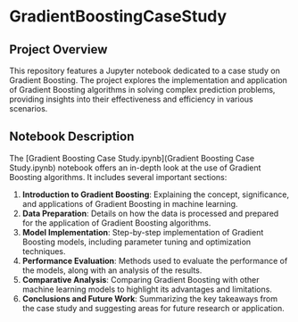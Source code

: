 # GradientBoostingCaseStudy

## Project Overview

This repository features a Jupyter notebook dedicated to a case study on Gradient Boosting. The project explores the implementation and application of Gradient Boosting algorithms in solving complex prediction problems, providing insights into their effectiveness and efficiency in various scenarios.

## Notebook Description
The [Gradient Boosting Case Study.ipynb](Gradient Boosting Case Study.ipynb) notebook offers an in-depth look at the use of Gradient Boosting algorithms. It includes several important sections:

1. **Introduction to Gradient Boosting**: Explaining the concept, significance, and applications of Gradient Boosting in machine learning.
2. **Data Preparation**: Details on how the data is processed and prepared for the application of Gradient Boosting algorithms.
3. **Model Implementation**: Step-by-step implementation of Gradient Boosting models, including parameter tuning and optimization techniques.
4. **Performance Evaluation**: Methods used to evaluate the performance of the models, along with an analysis of the results.
5. **Comparative Analysis**: Comparing Gradient Boosting with other machine learning models to highlight its advantages and limitations.
6. **Conclusions and Future Work**: Summarizing the key takeaways from the case study and suggesting areas for future research or application.
